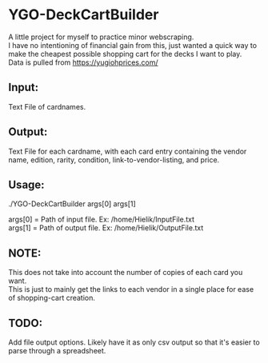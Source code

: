 # YGO-DeckCartBuilder

A little project for myself to practice minor webscraping.  
I have no intentioning of financial gain from this, just wanted a quick way to make the cheapest possible shopping cart for the decks I want to play.  
Data is pulled from https://yugiohprices.com/  

## Input:
Text File of cardnames.  
## Output:
Text File for each cardname, with each card entry containing the vendor name, edition, rarity, condition, link-to-vendor-listing, and price.  

## Usage:
./YGO-DeckCartBuilder args[0] args[1]

args[0] = Path of input file. Ex: /home/Hielik/InputFile.txt  
args[1] = Path of output file. Ex: /home/Hielik/OutputFile.txt  

## NOTE:
This does not take into account the number of copies of each card you want.   
This is just to mainly get the links to each vendor in a single place for ease of shopping-cart creation.  

## TODO:
Add file output options. Likely have it as only csv output so that it's easier to parse through a spreadsheet.  
